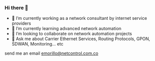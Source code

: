 ### Hi there 👋

- 🔭 I’m currently working as a network consultant by internet service providers 
- 🌱 I’m currently learning advanced network automation
- 👯 I’m looking to collaborate on network automation projects
- 💬 Ask me about Carrier Ethernet Services, Routing Protocols, GPON, SDWAN, Monitoring... etc

send me an email  emorillo@netcontrol.com.co

<!--
**expmorilloe/expmorilloe** is a ✨ _special_ ✨ repository because its `README.md` (this file) appears on your GitHub profile.

Here are some ideas to get you started:

- 🔭 I’m currently working on ...
- 🌱 I’m currently learning ...
- 👯 I’m looking to collaborate on ...
- 🤔 I’m looking for help with ...
- 💬 Ask me about ...
- 📫 How to reach me: ...
- 😄 Pronouns: ...
- ⚡ Fun fact: ...
-->
